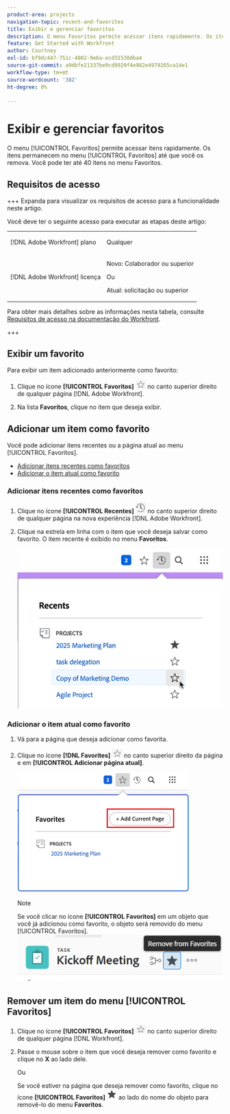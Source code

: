 ```yaml
---
product-area: projects
navigation-topic: recent-and-favorites
title: Exibir e gerenciar favoritos
description: O menu Favoritos permite acessar itens rapidamente. Os itens permanecem no menu Favoritos até que você os remova. Você pode ter até 40 itens no menu Favoritos.
feature: Get Started with Workfront
author: Courtney
exl-id: bf9dc447-751c-4802-9e6a-ecd31538dba4
source-git-commit: a9dbfe21337be9cd9929f4e982e4979265ca14e1
workflow-type: tm+mt
source-wordcount: '382'
ht-degree: 0%

---
```


# Exibir e gerenciar favoritos

<!-- Audited: 5/2025 -->

O menu [!UICONTROL Favoritos] permite acessar itens rapidamente. Os itens permanecem no menu [!UICONTROL Favoritos] até que você os remova. Você pode ter até 40 itens no menu Favoritos.

## Requisitos de acesso

+++ Expanda para visualizar os requisitos de acesso para a funcionalidade neste artigo.

Você deve ter o seguinte acesso para executar as etapas deste artigo:

<table style="table-layout:auto"> 
 <col> 
 </col> 
 <col> 
 </col> 
 <tbody> 
  <tr> 
   <td role="rowheader">[!DNL Adobe Workfront] plano</td> 
   <td> <p>Qualquer</p> </td> 
  </tr> 
  <tr> 
   <td role="rowheader">[!DNL Adobe Workfront] licença</td> 
   <td> <p>
      <p>Novo: Colaborador ou superior<p>
      <p>Ou</p>
      <p>Atual: solicitação ou superior</p> </td> 
  </tr> 
 </tbody> 
</table>

Para obter mais detalhes sobre as informações nesta tabela, consulte [Requisitos de acesso na documentação do Workfront](/help/quicksilver/administration-and-setup/add-users/access-levels-and-object-permissions/access-level-requirements-in-documentation.md).

+++

## Exibir um favorito

Para exibir um item adicionado anteriormente como favorito:

1. Clique no ícone **[!UICONTROL Favoritos]** ![Ícone Favoritos](assets/favorites-icon.png) no canto superior direito de qualquer página [!DNL Adobe Workfront].

1. Na lista **Favoritos**, clique no item que deseja exibir.

## Adicionar um item como favorito

Você pode adicionar itens recentes ou a página atual ao menu [!UICONTROL Favoritos].

* [Adicionar itens recentes como favoritos](#add-recent-items-as-a-favorite)
* [Adicionar o item atual como favorito](#add-the-current-item-as-a-favorite)

### Adicionar itens recentes como favoritos

1. Clique no ícone **[!UICONTROL Recentes]** ![Ícone Recentes](assets/recents-icon-40x43.png) no canto superior direito de qualquer página na nova experiência [!DNL Adobe Workfront].
1. Clique na estrela em linha com o item que você deseja salvar como favorito. O item recente é exibido no menu **Favoritos**.

   ![Marcar um item recente como favorito](assets/recents-section.png)

### Adicionar o item atual como favorito

1. Vá para a página que deseja adicionar como favorita.
1. Clique no ícone **[!DNL Favorites]** ![Favoritos](assets/favorites-icon.png) no canto superior direito da página e em **[!UICONTROL Adicionar página atual]**.

   ![Adicionar página atual aos favoritos](assets/add-current-page.png)

   >[!NOTE]
   >
   >Se você clicar no ícone **[!UICONTROL Favoritos]** em um objeto que você já adicionou como favorito, o objeto será removido do menu [!UICONTROL Favoritos].\
   >![Remover dos favoritos](assets/nwe-remove-from-favorites-350x52.png)

## Remover um item do menu [!UICONTROL Favoritos]

1. Clique no ícone **[!UICONTROL Favoritos]** ![Ícone Favoritos](assets/favorites-icon.png) no canto superior direito de qualquer página [!DNL Workfront].

1. Passe o mouse sobre o item que você deseja remover como favorito e clique no **X** ao lado dele.

   Ou

   Se você estiver na página que deseja remover como favorito, clique no ícone **[!UICONTROL Favoritos]** ![Ícone Favoritos](assets/remove-favorite-icon.png) ao lado do nome do objeto para removê-lo do menu **Favoritos**.
